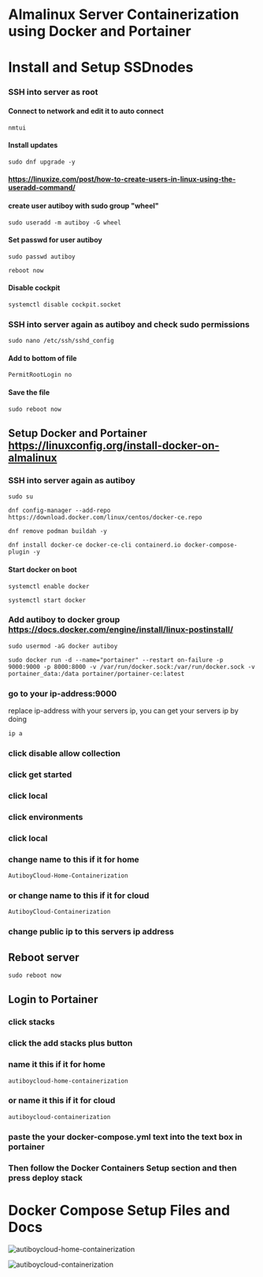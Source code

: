 # Almalinux Server Containerization using Docker and Portainer

# Install and Setup SSDnodes

### SSH into server as root

#### Connect to network and edit it to auto connect

`nmtui`

#### Install updates

`sudo dnf upgrade -y`

#### https://linuxize.com/post/how-to-create-users-in-linux-using-the-useradd-command/
#### create user autiboy with sudo group "wheel"
`sudo useradd -m autiboy -G wheel`

#### Set passwd for user autiboy

`sudo passwd autiboy`

`reboot now`

#### Disable cockpit

`systemctl disable cockpit.socket`

### SSH into server again as autiboy and check sudo permissions

`sudo nano /etc/ssh/sshd_config`

#### Add to bottom of file

`PermitRootLogin no`

#### Save the file

`sudo reboot now`

##  Setup Docker and Portainer https://linuxconfig.org/install-docker-on-almalinux

### SSH into server again as autiboy

`sudo su`

`dnf config-manager --add-repo https://download.docker.com/linux/centos/docker-ce.repo`
    
`dnf remove podman buildah -y`

`dnf install docker-ce docker-ce-cli containerd.io docker-compose-plugin -y`

#### Start docker on boot

`systemctl enable docker`

`systemctl start docker`

### Add autiboy to docker group https://docs.docker.com/engine/install/linux-postinstall/

`sudo usermod -aG docker autiboy`

`sudo docker run -d --name="portainer" --restart on-failure -p 9000:9000 -p 8000:8000 -v /var/run/docker.sock:/var/run/docker.sock -v portainer_data:/data portainer/portainer-ce:latest`

### go to your ip-address:9000
replace ip-address with your servers ip, you can get your servers ip by doing 

`ip a`

### click disable allow collection

### click get started

### click local

### click environments

### click local

### change name to this if it for home
`AutiboyCloud-Home-Containerization`

### or change name to this if it for cloud
`AutiboyCloud-Containerization`

### change public ip to this servers ip address

## Reboot server
`sudo reboot now`

## Login to Portainer

### click stacks

### click the add stacks plus button

### name it this if it for home
`autiboycloud-home-containerization`

### or name it this if it for cloud
`autiboycloud-containerization`

### paste the your docker-compose.yml text into the text box in portainer

### Then follow the Docker Containers Setup section and then press deploy stack

# Docker Compose Setup Files and Docs
![autiboycloud-home-containerization](https://github.com/czadikem/autiboys-linux/tree/master/docker/autiboycloud-home-containerization)

![autiboycloud-containerization](https://github.com/czadikem/autiboys-linux/tree/master/docker/autiboycloud-containerization)
